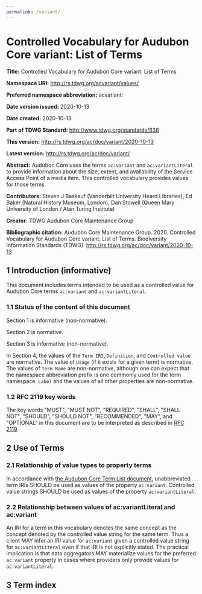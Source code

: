```yaml
---
permalink: /variant/
---
```


# Controlled Vocabulary for Audubon Core variant: List of Terms

**Title:** Controlled Vocabulary for Audubon Core variant: List of Terms

**Namespace URI:** http://rs.tdwg.org/acvariant/values/

**Preferred namespace abbreviation:** acvariant:

**Date version issued:** 2020-10-13

**Date created:** 2020-10-13

**Part of TDWG Standard:** http://www.tdwg.org/standards/638

**This version:** http://rs.tdwg.org/ac/doc/variant/2020-10-13

**Latest version:** http://rs.tdwg.org/ac/doc/variant/

**Abstract:** Audubon Core uses the terms `ac:variant` and `ac:variantLiteral` to provide information about the size, extent, and availability of the Service Access Point of a media item. This controlled vocabulary provides values for those terms. 

**Contributors:** Steven J Baskauf (Vanderbilt University Heard Libraries), Ed Baker (Natural History Museum, London), Dan Stowell (Queen Mary University of London / Alan Turing Institute)

**Creator:** TDWG Audubon Core Maintenance Group

**Bibliographic citation:** Audubon Core Maintenance Group. 2020. Controlled Vocabulary for Audubon Core variant: List of Terms. Biodiversity Information Standards (TDWG). <http://rs.tdwg.org/ac/doc/variant/2020-10-13>


## 1 Introduction (informative)

This document includes terms intended to be used as a controlled value for Audubon Core terms `ac:variant` and `ac:variantLiteral`.

### 1.1 Status of the content of this document

Section 1 is informative (non-normative).

Section 2 is normative.

Section 3 is informative (non-normative).

In Section 4, the values of the `Term IRI`, `Definition`, and `Controlled value` are normative. The value of `Usage` (if it exists for a given term) is normative. The values of `Term Name` are non-normative, although one can expect that the namespace abbreviation prefix is one commonly used for the term namespace.  `Label` and the values of all other properties are non-normative.

### 1.2 RFC 2119 key words
The key words "MUST", "MUST NOT", "REQUIRED", "SHALL", "SHALL NOT", "SHOULD", "SHOULD NOT", "RECOMMENDED", "MAY", and "OPTIONAL" in this document are to be interpreted as described in [RFC 2119](https://tools.ietf.org/html/rfc2119).

## 2 Use of Terms

### 2.1 Relationship of value types to property terms

In accordance with [the Audubon Core Term List document](http://rs.tdwg.org/ac/doc/termlist/), unabbreviated term IRIs SHOULD be used as values of the property `ac:variant`. Controlled value strings SHOULD be used as values of the property `ac:variantLiteral`.

### 2.2 Relationship between values of ac:variantLiteral and ac:variant

An IRI for a term in this vocabulary denotes the same concept as the concept denoted by the controlled value string for the same term. Thus a client MAY infer an IRI value for `ac:variant` given a controlled value string for `ac:variantLiteral` even if that IRI is not explicitly stated. The practical implication is that data aggregators MAY materialize values for the preferred `ac:variant` property in cases where providers only provide values for `ac:variantLiteral`. 

## 3 Term index
